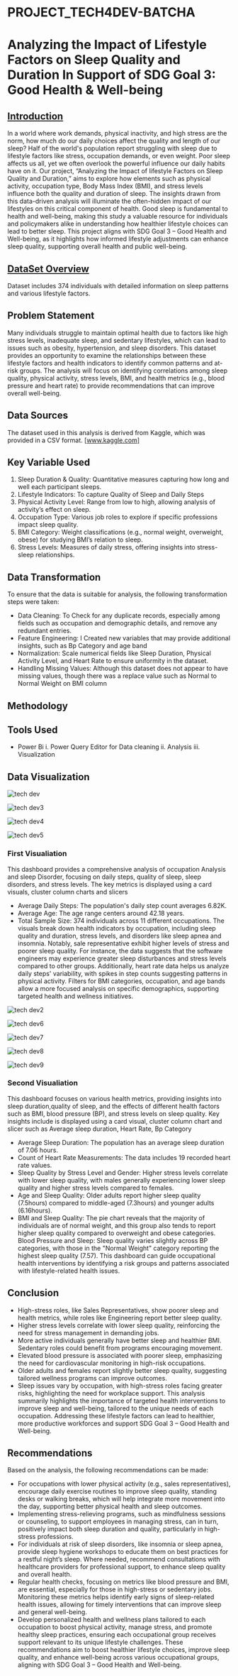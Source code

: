 # PROJECT_TECH4DEV-BATCHA

# Analyzing the Impact of Lifestyle Factors on Sleep Quality and Duration In Support of SDG Goal 3: Good Health & Well-being

## [Introduction](Introduction)
In a world where work demands, physical inactivity, and high stress are the norm, how much do our daily choices affect the quality and length of our sleep? 
Half of the world's population report struggling with sleep due to lifestyle factors like stress, occupation demands, or even weight. Poor sleep affects us all, 
yet we often overlook the powerful influence our daily habits have on it.
Our project, “Analyzing the Impact of lifestyle Factors on Sleep Quality and Duration,” aims to explore how elements such as physical activity, occupation type, Body Mass Index (BMI),
and stress levels influence both the quality and duration of sleep. The insights drawn from this data-driven analysis 
will illuminate the often-hidden impact of our lifestyles on this critical component of health.
Good sleep is fundamental to health and well-being, making this study a valuable resource for individuals and policymakers alike in understanding how healthier lifestyle choices can lead to better sleep.
This project aligns with SDG Goal 3 – Good Health and Well-being, as it highlights how informed lifestyle adjustments can enhance sleep quality, supporting overall health and public well-being.

## [DataSet Overview](DataSetOverview)
Dataset includes 374 individuals with detailed information on sleep patterns and various lifestyle factors.

## Problem Statement
Many individuals struggle to maintain optimal health due to factors like high stress levels, inadequate sleep, and sedentary lifestyles, which can lead to issues such as obesity, hypertension, and sleep disorders. This dataset provides an opportunity to examine the relationships between these lifestyle factors and health indicators to identify common patterns and at-risk groups. The analysis will focus on identifying correlations among sleep quality, physical activity, stress levels, BMI, and health metrics (e.g., blood pressure and heart rate) to provide recommendations that can improve overall well-being.

## Data Sources

The dataset used in this analysis is derived from Kaggle, which was provided in a CSV format. [www.kaggle.com]

## Key Variable Used
1. Sleep Duration & Quality: Quantitative measures capturing how long and well each participant sleeps.
2. Lifestyle Indicators: To capture Quality of Sleep and Daily Steps
3. Physical Activity Level: Range from low to high, allowing analysis of activity’s effect on sleep.
4. Occupation Type: Various job roles to explore if specific professions impact sleep quality.
5. BMI Category: Weight classifications (e.g., normal weight, overweight, obese) for studying BMI’s relation to sleep.
6. Stress Levels: Measures of daily stress, offering insights into stress-sleep relationships.

## Data Transformation
To ensure that the data is suitable for analysis, the following transformation steps were taken:
-   Data Cleaning: To Check for any duplicate records, especially among fields such as occupation and demographic details, and remove any redundant entries.
-   Feature Engineering: I Created new variables that may provide additional insights, such as Bp Category and age band   
-   Normalization: Scale numerical fields like Sleep Duration, Physical Activity Level, and Heart Rate to ensure uniformity in the dataset.
-   Handling Missing Values: Although this dataset does not appear to have missing values, though there was a replace value such as Normal to Normal Weight on BMI column

## Methodology
## Tools Used
- Power Bi
   i. Power Query Editor for Data cleaning
  ii. Analysis
  iii. Visualization

## Data Visualization

![tech dev](https://github.com/user-attachments/assets/bd7129ca-85e3-4ab8-bb9d-f46e17e284b4)

![tech dev3](https://github.com/user-attachments/assets/077790a2-3075-43b9-aabd-a945512a3a22)

![tech dev4](https://github.com/user-attachments/assets/b6229298-7110-4b86-a33f-d376ef644f27)

![tech dev5](https://github.com/user-attachments/assets/166ed11e-1abd-41ed-8d50-1f50adc5d838)

### First Visualiation
This dashboard provides a comprehensive analysis of occupation Analysis and sleep Disorder, focusing on daily steps, 
quality of sleep, sleep disorders, and stress levels. 
The key metrics is displayed using a card visuals, cluster column charts and slicers
*   Average Daily Steps: The population's daily step count averages 6.82K.
*   Average Age: The age range centers around 42.18 years.
*   Total Sample Size: 374 individuals across 11 different occupations.
The visuals break down health indicators by occupation, including sleep quality and duration, 
stress levels, and disorders like sleep apnea and insomnia. Notably, sale representative exhibit higher 
levels of stress and poorer sleep quality. For instance, the data suggests that the software 
engineers may experience greater sleep disturbances and stress levels compared to other groups.
Additionally, heart rate data helps us analyze daily steps' variability, with spikes in step counts 
suggesting patterns in physical activity. Filters for BMI categories, occupation, and age bands allow 
a more focused analysis on specific demographics, supporting targeted health and wellness initiatives.

![tech dev2](https://github.com/user-attachments/assets/23377c2e-c198-45b4-983d-68aa65dd27c7)

![tech dev6](https://github.com/user-attachments/assets/fc11a18e-e077-48d6-bec9-36217a6cb971)

![tech dev7](https://github.com/user-attachments/assets/2abca514-487c-4ca7-a48c-4107aadd2445)

![tech dev8](https://github.com/user-attachments/assets/d0ab93a6-c05f-443f-901c-9c33c802f29a)


![tech dev9](https://github.com/user-attachments/assets/a132289e-ecf0-42d8-852e-7d99e649fe68)


### Second Visualiation
This dashboard focuses on various health metrics, providing insights into sleep duration,quality of sleep, and the effects of different health factors such as BMI, blood pressure (BP), and stress levels on sleep quality.
Key insights include is displayed using a card visual, cluster column chart and slicer
such as Average sleep duration, Heart Rate, Bp Category
*   Average Sleep Duration: The population has an average sleep duration of 7.06 hours.
*   Count of Heart Rate Measurements: The data includes 19 recorded heart rate values.
*   Sleep Quality by Stress Level and Gender: Higher stress levels correlate with lower sleep quality, 
with males generally experiencing lower sleep quality and higher stress levels compared to females.
*   Age and Sleep Quality: Older adults report higher sleep quality (7.5hours) compared to middle-aged (7.3hours) and younger adults (6.16hours).
*   BMI and Sleep Quality: The pie chart reveals that the majority of individuals are of normal weight, and 
this group also tends to report higher sleep quality compared to overweight and obese categories.
Blood Pressure and Sleep: Sleep quality varies slightly across BP categories, with those in the "Normal Weight" category reporting the highest sleep quality (7.57).
This dashboard can guide occupational health interventions by identifying a risk groups and patterns associated with lifestyle-related health issues.
 
## Conclusion
-  High-stress roles, like Sales Representatives, show poorer sleep and health metrics, while roles like Engineering report better sleep quality.
-  Higher stress levels correlate with lower sleep quality, reinforcing the need for stress management in demanding jobs.
-  More active individuals generally have better sleep and healthier BMI. Sedentary roles could benefit from programs encouraging movement.
-  Elevated blood pressure is associated with poorer sleep, emphasizing the need for cardiovascular monitoring in high-risk occupations.
-  Older adults and females report slightly better sleep quality, suggesting tailored wellness programs can improve outcomes.
-  Sleep issues vary by occupation, with high-stress roles facing greater risks, highlighting the need for workplace support.
This analysis summarily highlights the importance of targeted health interventions to improve sleep and well-being, tailored to the unique needs of each occupation. Addressing these lifestyle factors can lead to healthier, more productive workforces and support SDG Goal 3 – Good Health and Well-being.

## Recommendations
Based on the analysis, the following recommendations can be made: 
-  For occupations with lower physical activity (e.g., sales representatives), encourage daily exercise routines to improve sleep quality, standing desks or walking breaks, which will help integrate more movement into the day, supporting better physical health and sleep outcomes.
-  Implementing stress-relieving programs, such as mindfulness sessions or counseling, to support employees in managing stress, can in turn, positively impact both sleep duration and quality, particularly in high-stress professions.
-  For individuals at risk of sleep disorders, like insomnia or sleep apnea, provide sleep hygiene workshops to educate them on best practices for a restful night’s sleep. Where needed, recommend consultations with healthcare providers for professional support, to enhance sleep quality and overall health.
-  Regular health checks, focusing on metrics like blood pressure and BMI, are essential, especially for those in high-stress or sedentary jobs. Monitoring these metrics helps identify early signs of sleep-related health issues, allowing for timely interventions that can improve sleep and general well-being.
-  Develop personalized health and wellness plans tailored to each occupation to boost physical activity, manage stress, and promote healthy sleep practices, ensuring each occupational group receives support relevant to its unique lifestyle challenges.
These recommendations aim to boost healthier lifestyle choices, improve sleep quality, and enhance well-being across various occupational groups, aligning with SDG Goal 3 – Good Health and Well-being.



